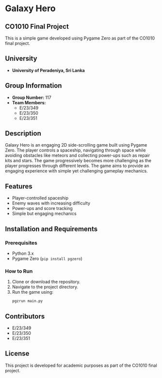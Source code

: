 # Galaxy Hero

## CO1010 Final Project

This is a simple game developed using Pygame Zero as part of the CO1010 final project.

## University
- **University of Peradeniya, Sri Lanka**

## Group Information
- **Group Number:** 117
- **Team Members:**
  - E/23/349
  - E/23/350
  - E/23/351

## Description
Galaxy Hero is an engaging 2D side-scrolling game built using Pygame Zero. The player controls a spaceship, navigating through space while avoiding obstacles like meteors and collecting power-ups such as repair kits and stars. The game progressively becomes more challenging as the player progresses through different levels. The game aims to provide an engaging experience with simple yet challenging gameplay mechanics.

## Features
- Player-controlled spaceship
- Enemy waves with increasing difficulty
- Power-ups and score tracking
- Simple but engaging mechanics

## Installation and Requirements
### Prerequisites
- Python 3.x
- Pygame Zero (`pip install pgzero`)

### How to Run
1. Clone or download the repository.
2. Navigate to the project directory.
3. Run the game using:
   ```sh
   pgzrun main.py
   ```



## Contributors
- E/23/349
- E/23/350
- E/23/351
## License
This project is developed for academic purposes as part of the CO1010 final project.

